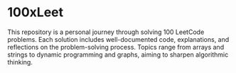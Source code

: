 # 100xLeet
This repository is a personal journey through solving 100 LeetCode problems. Each solution includes well-documented code, explanations, and reflections on the problem-solving process. Topics range from arrays and strings to dynamic programming and graphs, aiming to sharpen algorithmic thinking.
